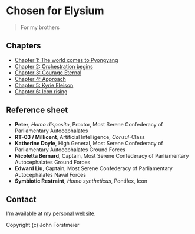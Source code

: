 # Chosen for Elysium

> For my brothers

## Chapters

* [Chapter 1: The world comes to Pyongyang](chapter-1-the-world-comes-to-pyongyang.md)
* [Chapter 2: Orchestration begins](chapter-2-orchestration-begins.md)
* [Chapter 3: Courage Eternal](chapter-3-courage-eternal.md)
* [Chapter 4: Approach](chapter-4-approach.md)
* [Chapter 5: Kyrie Eleison](chapter-5-kyrie-eleison.md)
* [Chapter 6: Icon rising](chapter-6-icon-rising.md)
<!-- * [Chapter 7: Sudarium](chapter-7-sudarium.md) -->

## Reference sheet

* **Peter**, _Homo disposito_, Proctor, Most Serene Confederacy of Parliamentary Autocephalates
* **RT-03 / Millicent**, Artificial Intelligence, _Consul_-Class
* **Katherine Doyle**, High General, Most Serene Confederacy of Parliamentary Autocephalates Ground Forces
* **Nicoletta Bernard**, Captain, Most Serene Confederacy of Parliamentary Autocephalates Ground Forces
* **Edward Liu**, Captain, Most Serene Confederacy of Parliamentary Autocephalates Naval Forces
* **Symbiotic Restraint**, _Homo syntheticus_, Pontifex, Icon

## Contact

I'm available at my [personal website](https://johnforstmeier.com).  

Copyright \(c\) John Forstmeier  